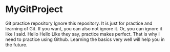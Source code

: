 # MyGitProject
Git practice repository
Ignore this repository.  It is just for practice and learning of Git. If you want, you can also not ignore it. Or, you can ignore it like I said.
Hello Hello
Like they say, practice makes perfect. That is why I need to practice using Github.
Learning the basics very well will help you in the future.
